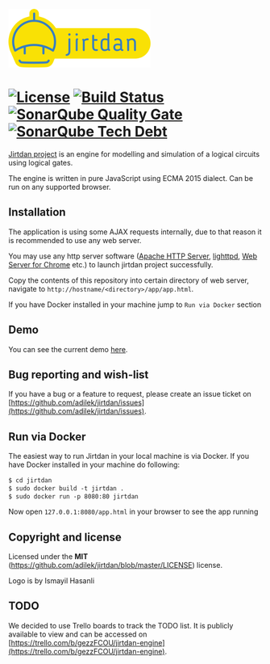![Logo](logo.png)

[![License](https://img.shields.io/github/license/adilek/jirtdan.svg)](https://github.com/adilek/jirtdan/blob/master/LICENSE) [![Build Status](https://travis-ci.org/adilek/jirtdan.svg?branch=master)](https://travis-ci.org/adilek/jirtdan) [![SonarQube Quality Gate](https://sonarqube.com/api/badges/gate?key=adilek:jirtdan)](https://sonarqube.com/dashboard?id=adilek:jirtdan) [![SonarQube Tech Debt](https://sonarqube.com/api/badges/measure?key=adilek:jirtdan&metric=sqale_debt_ratio)](https://sonarqube.com/dashboard?id=adilek:jirtdan)
======



[Jirtdan project](http://jirtdan.org) is an engine for modelling and simulation of a logical circuits using logical gates.

The engine is written in pure JavaScript using ECMA 2015 dialect. Can be run on any supported browser.

## Installation

The application is using some AJAX requests internally, due to that reason it is recommended to use any web server.

You may use any http server software ([Apache HTTP Server](https://httpd.apache.org/), [lighttpd](https://www.lighttpd.net/), [Web Server for Chrome](https://chrome.google.com/webstore/detail/web-server-for-chrome/ofhbbkphhbklhfoeikjpcbhemlocgigb?hl=en) etc.) to launch jirtdan project successfully.

Copy the contents of this repository into certain directory of web server, navigate to `http://hostname/<directory>/app/app.html`.

If you have Docker installed in your machine jump to `Run via Docker` section

## Demo

You can see the current demo [here](http://jirtdan.org/app/app.html).

## Bug reporting and wish-list
If you have a bug or a feature to request, please create an issue ticket on [https://github.com/adilek/jirtdan/issues](https://github.com/adilek/jirtdan/issues).

## Run via Docker
The easiest way to run Jirtdan in your local machine is via Docker. If you have Docker installed in your machine do following:

```
$ cd jirtdan
$ sudo docker build -t jirtdan .
$ sudo docker run -p 8080:80 jirtdan
```

Now open `127.0.0.1:8080/app.html` in your browser to see the app running


## Copyright and license

Licensed under the **MIT** (https://github.com/adilek/jirtdan/blob/master/LICENSE) license.

Logo is by Ismayil Hasanli

## TODO
We decided to use Trello boards to track the TODO list.
It is publicly available to view and can be accessed on [https://trello.com/b/gezzFCOU/jirtdan-engine](https://trello.com/b/gezzFCOU/jirtdan-engine).

